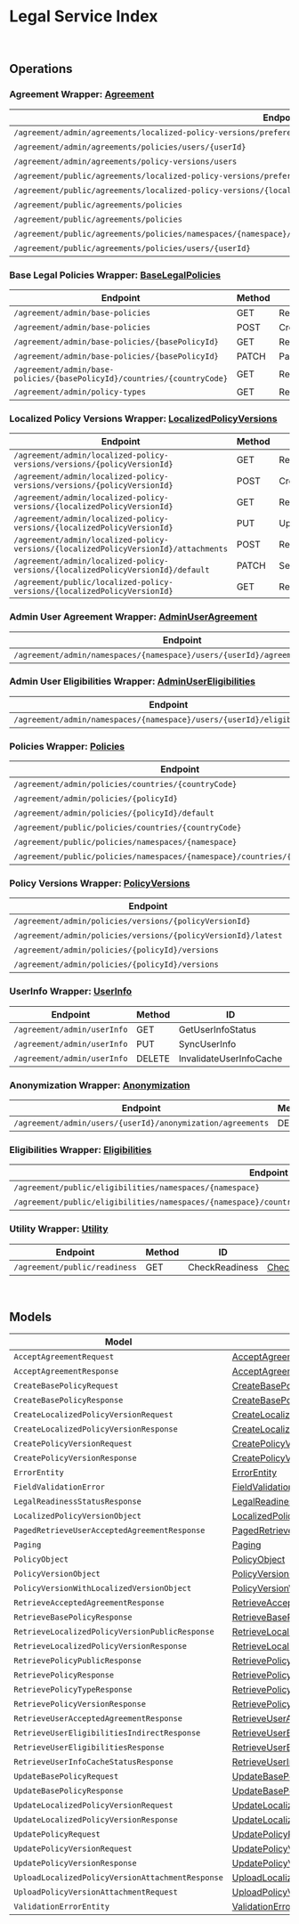 # Legal Service Index

&nbsp;  

## Operations

### Agreement Wrapper:  [Agreement](../src/main/java/net/accelbyte/sdk/api/legal/wrappers/Agreement.java)
| Endpoint | Method | ID | Class | Example |
|---|---|---|---|---|
| `/agreement/admin/agreements/localized-policy-versions/preferences/namespaces/{namespace}/userId/{userId}` | PATCH | ChangePreferenceConsent | [ChangePreferenceConsent](../src/main/java/net/accelbyte/sdk/api/legal/operations/agreement/ChangePreferenceConsent.java) | [ChangePreferenceConsent](../samples/cli/src/main/java/net/accelbyte/sdk/cli/api/legal/agreement/ChangePreferenceConsent.java) |
| `/agreement/admin/agreements/policies/users/{userId}` | GET | RetrieveAcceptedAgreements | [RetrieveAcceptedAgreements](../src/main/java/net/accelbyte/sdk/api/legal/operations/agreement/RetrieveAcceptedAgreements.java) | [RetrieveAcceptedAgreements](../samples/cli/src/main/java/net/accelbyte/sdk/cli/api/legal/agreement/RetrieveAcceptedAgreements.java) |
| `/agreement/admin/agreements/policy-versions/users` | GET | RetrieveAllUsersByPolicyVersion | [RetrieveAllUsersByPolicyVersion](../src/main/java/net/accelbyte/sdk/api/legal/operations/agreement/RetrieveAllUsersByPolicyVersion.java) | [RetrieveAllUsersByPolicyVersion](../samples/cli/src/main/java/net/accelbyte/sdk/cli/api/legal/agreement/RetrieveAllUsersByPolicyVersion.java) |
| `/agreement/public/agreements/localized-policy-versions/preferences` | PATCH | ChangePreferenceConsent1 | [ChangePreferenceConsent1](../src/main/java/net/accelbyte/sdk/api/legal/operations/agreement/ChangePreferenceConsent1.java) | [ChangePreferenceConsent1](../samples/cli/src/main/java/net/accelbyte/sdk/cli/api/legal/agreement/ChangePreferenceConsent1.java) |
| `/agreement/public/agreements/localized-policy-versions/{localizedPolicyVersionId}` | POST | AcceptVersionedPolicy | [AcceptVersionedPolicy](../src/main/java/net/accelbyte/sdk/api/legal/operations/agreement/AcceptVersionedPolicy.java) | [AcceptVersionedPolicy](../samples/cli/src/main/java/net/accelbyte/sdk/cli/api/legal/agreement/AcceptVersionedPolicy.java) |
| `/agreement/public/agreements/policies` | GET | RetrieveAgreementsPublic | [RetrieveAgreementsPublic](../src/main/java/net/accelbyte/sdk/api/legal/operations/agreement/RetrieveAgreementsPublic.java) | [RetrieveAgreementsPublic](../samples/cli/src/main/java/net/accelbyte/sdk/cli/api/legal/agreement/RetrieveAgreementsPublic.java) |
| `/agreement/public/agreements/policies` | POST | BulkAcceptVersionedPolicy | [BulkAcceptVersionedPolicy](../src/main/java/net/accelbyte/sdk/api/legal/operations/agreement/BulkAcceptVersionedPolicy.java) | [BulkAcceptVersionedPolicy](../samples/cli/src/main/java/net/accelbyte/sdk/cli/api/legal/agreement/BulkAcceptVersionedPolicy.java) |
| `/agreement/public/agreements/policies/namespaces/{namespace}/countries/{countryCode}/clients/{clientId}/users/{userId}` | POST | IndirectBulkAcceptVersionedPolicyV2 | [IndirectBulkAcceptVersionedPolicyV2](../src/main/java/net/accelbyte/sdk/api/legal/operations/agreement/IndirectBulkAcceptVersionedPolicyV2.java) | [IndirectBulkAcceptVersionedPolicyV2](../samples/cli/src/main/java/net/accelbyte/sdk/cli/api/legal/agreement/IndirectBulkAcceptVersionedPolicyV2.java) |
| `/agreement/public/agreements/policies/users/{userId}` | POST | IndirectBulkAcceptVersionedPolicy1 | [IndirectBulkAcceptVersionedPolicy1](../src/main/java/net/accelbyte/sdk/api/legal/operations/agreement/IndirectBulkAcceptVersionedPolicy1.java) | [IndirectBulkAcceptVersionedPolicy1](../samples/cli/src/main/java/net/accelbyte/sdk/cli/api/legal/agreement/IndirectBulkAcceptVersionedPolicy1.java) |

### Base Legal Policies Wrapper:  [BaseLegalPolicies](../src/main/java/net/accelbyte/sdk/api/legal/wrappers/BaseLegalPolicies.java)
| Endpoint | Method | ID | Class | Example |
|---|---|---|---|---|
| `/agreement/admin/base-policies` | GET | RetrieveAllLegalPolicies | [RetrieveAllLegalPolicies](../src/main/java/net/accelbyte/sdk/api/legal/operations/base_legal_policies/RetrieveAllLegalPolicies.java) | [RetrieveAllLegalPolicies](../samples/cli/src/main/java/net/accelbyte/sdk/cli/api/legal/base_legal_policies/RetrieveAllLegalPolicies.java) |
| `/agreement/admin/base-policies` | POST | CreatePolicy | [CreatePolicy](../src/main/java/net/accelbyte/sdk/api/legal/operations/base_legal_policies/CreatePolicy.java) | [CreatePolicy](../samples/cli/src/main/java/net/accelbyte/sdk/cli/api/legal/base_legal_policies/CreatePolicy.java) |
| `/agreement/admin/base-policies/{basePolicyId}` | GET | RetrieveSinglePolicy | [RetrieveSinglePolicy](../src/main/java/net/accelbyte/sdk/api/legal/operations/base_legal_policies/RetrieveSinglePolicy.java) | [RetrieveSinglePolicy](../samples/cli/src/main/java/net/accelbyte/sdk/cli/api/legal/base_legal_policies/RetrieveSinglePolicy.java) |
| `/agreement/admin/base-policies/{basePolicyId}` | PATCH | PartialUpdatePolicy | [PartialUpdatePolicy](../src/main/java/net/accelbyte/sdk/api/legal/operations/base_legal_policies/PartialUpdatePolicy.java) | [PartialUpdatePolicy](../samples/cli/src/main/java/net/accelbyte/sdk/cli/api/legal/base_legal_policies/PartialUpdatePolicy.java) |
| `/agreement/admin/base-policies/{basePolicyId}/countries/{countryCode}` | GET | RetrievePolicyCountry | [RetrievePolicyCountry](../src/main/java/net/accelbyte/sdk/api/legal/operations/base_legal_policies/RetrievePolicyCountry.java) | [RetrievePolicyCountry](../samples/cli/src/main/java/net/accelbyte/sdk/cli/api/legal/base_legal_policies/RetrievePolicyCountry.java) |
| `/agreement/admin/policy-types` | GET | RetrieveAllPolicyTypes | [RetrieveAllPolicyTypes](../src/main/java/net/accelbyte/sdk/api/legal/operations/base_legal_policies/RetrieveAllPolicyTypes.java) | [RetrieveAllPolicyTypes](../samples/cli/src/main/java/net/accelbyte/sdk/cli/api/legal/base_legal_policies/RetrieveAllPolicyTypes.java) |

### Localized Policy Versions Wrapper:  [LocalizedPolicyVersions](../src/main/java/net/accelbyte/sdk/api/legal/wrappers/LocalizedPolicyVersions.java)
| Endpoint | Method | ID | Class | Example |
|---|---|---|---|---|
| `/agreement/admin/localized-policy-versions/versions/{policyVersionId}` | GET | RetrieveLocalizedPolicyVersions | [RetrieveLocalizedPolicyVersions](../src/main/java/net/accelbyte/sdk/api/legal/operations/localized_policy_versions/RetrieveLocalizedPolicyVersions.java) | [RetrieveLocalizedPolicyVersions](../samples/cli/src/main/java/net/accelbyte/sdk/cli/api/legal/localized_policy_versions/RetrieveLocalizedPolicyVersions.java) |
| `/agreement/admin/localized-policy-versions/versions/{policyVersionId}` | POST | CreateLocalizedPolicyVersion | [CreateLocalizedPolicyVersion](../src/main/java/net/accelbyte/sdk/api/legal/operations/localized_policy_versions/CreateLocalizedPolicyVersion.java) | [CreateLocalizedPolicyVersion](../samples/cli/src/main/java/net/accelbyte/sdk/cli/api/legal/localized_policy_versions/CreateLocalizedPolicyVersion.java) |
| `/agreement/admin/localized-policy-versions/{localizedPolicyVersionId}` | GET | RetrieveSingleLocalizedPolicyVersion | [RetrieveSingleLocalizedPolicyVersion](../src/main/java/net/accelbyte/sdk/api/legal/operations/localized_policy_versions/RetrieveSingleLocalizedPolicyVersion.java) | [RetrieveSingleLocalizedPolicyVersion](../samples/cli/src/main/java/net/accelbyte/sdk/cli/api/legal/localized_policy_versions/RetrieveSingleLocalizedPolicyVersion.java) |
| `/agreement/admin/localized-policy-versions/{localizedPolicyVersionId}` | PUT | UpdateLocalizedPolicyVersion | [UpdateLocalizedPolicyVersion](../src/main/java/net/accelbyte/sdk/api/legal/operations/localized_policy_versions/UpdateLocalizedPolicyVersion.java) | [UpdateLocalizedPolicyVersion](../samples/cli/src/main/java/net/accelbyte/sdk/cli/api/legal/localized_policy_versions/UpdateLocalizedPolicyVersion.java) |
| `/agreement/admin/localized-policy-versions/{localizedPolicyVersionId}/attachments` | POST | RequestPresignedURL | [RequestPresignedURL](../src/main/java/net/accelbyte/sdk/api/legal/operations/localized_policy_versions/RequestPresignedURL.java) | [RequestPresignedURL](../samples/cli/src/main/java/net/accelbyte/sdk/cli/api/legal/localized_policy_versions/RequestPresignedURL.java) |
| `/agreement/admin/localized-policy-versions/{localizedPolicyVersionId}/default` | PATCH | SetDefaultPolicy | [SetDefaultPolicy](../src/main/java/net/accelbyte/sdk/api/legal/operations/localized_policy_versions/SetDefaultPolicy.java) | [SetDefaultPolicy](../samples/cli/src/main/java/net/accelbyte/sdk/cli/api/legal/localized_policy_versions/SetDefaultPolicy.java) |
| `/agreement/public/localized-policy-versions/{localizedPolicyVersionId}` | GET | RetrieveSingleLocalizedPolicyVersion1 | [RetrieveSingleLocalizedPolicyVersion1](../src/main/java/net/accelbyte/sdk/api/legal/operations/localized_policy_versions/RetrieveSingleLocalizedPolicyVersion1.java) | [RetrieveSingleLocalizedPolicyVersion1](../samples/cli/src/main/java/net/accelbyte/sdk/cli/api/legal/localized_policy_versions/RetrieveSingleLocalizedPolicyVersion1.java) |

### Admin User Agreement Wrapper:  [AdminUserAgreement](../src/main/java/net/accelbyte/sdk/api/legal/wrappers/AdminUserAgreement.java)
| Endpoint | Method | ID | Class | Example |
|---|---|---|---|---|
| `/agreement/admin/namespaces/{namespace}/users/{userId}/agreements/policies` | POST | IndirectBulkAcceptVersionedPolicy | [IndirectBulkAcceptVersionedPolicy](../src/main/java/net/accelbyte/sdk/api/legal/operations/admin_user_agreement/IndirectBulkAcceptVersionedPolicy.java) | [IndirectBulkAcceptVersionedPolicy](../samples/cli/src/main/java/net/accelbyte/sdk/cli/api/legal/admin_user_agreement/IndirectBulkAcceptVersionedPolicy.java) |

### Admin User Eligibilities Wrapper:  [AdminUserEligibilities](../src/main/java/net/accelbyte/sdk/api/legal/wrappers/AdminUserEligibilities.java)
| Endpoint | Method | ID | Class | Example |
|---|---|---|---|---|
| `/agreement/admin/namespaces/{namespace}/users/{userId}/eligibilities` | GET | AdminRetrieveEligibilities | [AdminRetrieveEligibilities](../src/main/java/net/accelbyte/sdk/api/legal/operations/admin_user_eligibilities/AdminRetrieveEligibilities.java) | [AdminRetrieveEligibilities](../samples/cli/src/main/java/net/accelbyte/sdk/cli/api/legal/admin_user_eligibilities/AdminRetrieveEligibilities.java) |

### Policies Wrapper:  [Policies](../src/main/java/net/accelbyte/sdk/api/legal/wrappers/Policies.java)
| Endpoint | Method | ID | Class | Example |
|---|---|---|---|---|
| `/agreement/admin/policies/countries/{countryCode}` | GET | RetrievePolicies | [RetrievePolicies](../src/main/java/net/accelbyte/sdk/api/legal/operations/policies/RetrievePolicies.java) | [RetrievePolicies](../samples/cli/src/main/java/net/accelbyte/sdk/cli/api/legal/policies/RetrievePolicies.java) |
| `/agreement/admin/policies/{policyId}` | PATCH | UpdatePolicy | [UpdatePolicy](../src/main/java/net/accelbyte/sdk/api/legal/operations/policies/UpdatePolicy.java) | [UpdatePolicy](../samples/cli/src/main/java/net/accelbyte/sdk/cli/api/legal/policies/UpdatePolicy.java) |
| `/agreement/admin/policies/{policyId}/default` | PATCH | SetDefaultPolicy1 | [SetDefaultPolicy1](../src/main/java/net/accelbyte/sdk/api/legal/operations/policies/SetDefaultPolicy1.java) | [SetDefaultPolicy1](../samples/cli/src/main/java/net/accelbyte/sdk/cli/api/legal/policies/SetDefaultPolicy1.java) |
| `/agreement/public/policies/countries/{countryCode}` | GET | RetrieveLatestPolicies | [RetrieveLatestPolicies](../src/main/java/net/accelbyte/sdk/api/legal/operations/policies/RetrieveLatestPolicies.java) | [RetrieveLatestPolicies](../samples/cli/src/main/java/net/accelbyte/sdk/cli/api/legal/policies/RetrieveLatestPolicies.java) |
| `/agreement/public/policies/namespaces/{namespace}` | GET | RetrieveLatestPoliciesPublic | [RetrieveLatestPoliciesPublic](../src/main/java/net/accelbyte/sdk/api/legal/operations/policies/RetrieveLatestPoliciesPublic.java) | [RetrieveLatestPoliciesPublic](../samples/cli/src/main/java/net/accelbyte/sdk/cli/api/legal/policies/RetrieveLatestPoliciesPublic.java) |
| `/agreement/public/policies/namespaces/{namespace}/countries/{countryCode}` | GET | RetrieveLatestPoliciesByNamespaceAndCountryPublic | [RetrieveLatestPoliciesByNamespaceAndCountryPublic](../src/main/java/net/accelbyte/sdk/api/legal/operations/policies/RetrieveLatestPoliciesByNamespaceAndCountryPublic.java) | [RetrieveLatestPoliciesByNamespaceAndCountryPublic](../samples/cli/src/main/java/net/accelbyte/sdk/cli/api/legal/policies/RetrieveLatestPoliciesByNamespaceAndCountryPublic.java) |

### Policy Versions Wrapper:  [PolicyVersions](../src/main/java/net/accelbyte/sdk/api/legal/wrappers/PolicyVersions.java)
| Endpoint | Method | ID | Class | Example |
|---|---|---|---|---|
| `/agreement/admin/policies/versions/{policyVersionId}` | PATCH | UpdatePolicyVersion | [UpdatePolicyVersion](../src/main/java/net/accelbyte/sdk/api/legal/operations/policy_versions/UpdatePolicyVersion.java) | [UpdatePolicyVersion](../samples/cli/src/main/java/net/accelbyte/sdk/cli/api/legal/policy_versions/UpdatePolicyVersion.java) |
| `/agreement/admin/policies/versions/{policyVersionId}/latest` | PATCH | PublishPolicyVersion | [PublishPolicyVersion](../src/main/java/net/accelbyte/sdk/api/legal/operations/policy_versions/PublishPolicyVersion.java) | [PublishPolicyVersion](../samples/cli/src/main/java/net/accelbyte/sdk/cli/api/legal/policy_versions/PublishPolicyVersion.java) |
| `/agreement/admin/policies/{policyId}/versions` | GET | RetrieveSinglePolicyVersion | [RetrieveSinglePolicyVersion](../src/main/java/net/accelbyte/sdk/api/legal/operations/policy_versions/RetrieveSinglePolicyVersion.java) | [RetrieveSinglePolicyVersion](../samples/cli/src/main/java/net/accelbyte/sdk/cli/api/legal/policy_versions/RetrieveSinglePolicyVersion.java) |
| `/agreement/admin/policies/{policyId}/versions` | POST | CreatePolicyVersion | [CreatePolicyVersion](../src/main/java/net/accelbyte/sdk/api/legal/operations/policy_versions/CreatePolicyVersion.java) | [CreatePolicyVersion](../samples/cli/src/main/java/net/accelbyte/sdk/cli/api/legal/policy_versions/CreatePolicyVersion.java) |

### UserInfo Wrapper:  [UserInfo](../src/main/java/net/accelbyte/sdk/api/legal/wrappers/UserInfo.java)
| Endpoint | Method | ID | Class | Example |
|---|---|---|---|---|
| `/agreement/admin/userInfo` | GET | GetUserInfoStatus | [GetUserInfoStatus](../src/main/java/net/accelbyte/sdk/api/legal/operations/user_info/GetUserInfoStatus.java) | [GetUserInfoStatus](../samples/cli/src/main/java/net/accelbyte/sdk/cli/api/legal/user_info/GetUserInfoStatus.java) |
| `/agreement/admin/userInfo` | PUT | SyncUserInfo | [SyncUserInfo](../src/main/java/net/accelbyte/sdk/api/legal/operations/user_info/SyncUserInfo.java) | [SyncUserInfo](../samples/cli/src/main/java/net/accelbyte/sdk/cli/api/legal/user_info/SyncUserInfo.java) |
| `/agreement/admin/userInfo` | DELETE | InvalidateUserInfoCache | [InvalidateUserInfoCache](../src/main/java/net/accelbyte/sdk/api/legal/operations/user_info/InvalidateUserInfoCache.java) | [InvalidateUserInfoCache](../samples/cli/src/main/java/net/accelbyte/sdk/cli/api/legal/user_info/InvalidateUserInfoCache.java) |

### Anonymization Wrapper:  [Anonymization](../src/main/java/net/accelbyte/sdk/api/legal/wrappers/Anonymization.java)
| Endpoint | Method | ID | Class | Example |
|---|---|---|---|---|
| `/agreement/admin/users/{userId}/anonymization/agreements` | DELETE | AnonymizeUserAgreement | [AnonymizeUserAgreement](../src/main/java/net/accelbyte/sdk/api/legal/operations/anonymization/AnonymizeUserAgreement.java) | [AnonymizeUserAgreement](../samples/cli/src/main/java/net/accelbyte/sdk/cli/api/legal/anonymization/AnonymizeUserAgreement.java) |

### Eligibilities Wrapper:  [Eligibilities](../src/main/java/net/accelbyte/sdk/api/legal/wrappers/Eligibilities.java)
| Endpoint | Method | ID | Class | Example |
|---|---|---|---|---|
| `/agreement/public/eligibilities/namespaces/{namespace}` | GET | RetrieveEligibilitiesPublic | [RetrieveEligibilitiesPublic](../src/main/java/net/accelbyte/sdk/api/legal/operations/eligibilities/RetrieveEligibilitiesPublic.java) | [RetrieveEligibilitiesPublic](../samples/cli/src/main/java/net/accelbyte/sdk/cli/api/legal/eligibilities/RetrieveEligibilitiesPublic.java) |
| `/agreement/public/eligibilities/namespaces/{namespace}/countries/{countryCode}/clients/{clientId}/users/{userId}` | GET | RetrieveEligibilitiesPublicIndirect | [RetrieveEligibilitiesPublicIndirect](../src/main/java/net/accelbyte/sdk/api/legal/operations/eligibilities/RetrieveEligibilitiesPublicIndirect.java) | [RetrieveEligibilitiesPublicIndirect](../samples/cli/src/main/java/net/accelbyte/sdk/cli/api/legal/eligibilities/RetrieveEligibilitiesPublicIndirect.java) |

### Utility Wrapper:  [Utility](../src/main/java/net/accelbyte/sdk/api/legal/wrappers/Utility.java)
| Endpoint | Method | ID | Class | Example |
|---|---|---|---|---|
| `/agreement/public/readiness` | GET | CheckReadiness | [CheckReadiness](../src/main/java/net/accelbyte/sdk/api/legal/operations/utility/CheckReadiness.java) | [CheckReadiness](../samples/cli/src/main/java/net/accelbyte/sdk/cli/api/legal/utility/CheckReadiness.java) |


&nbsp;  

## Models

| Model | Class |
|---|---|
| `AcceptAgreementRequest` | [AcceptAgreementRequest](../src/main/java/net/accelbyte/sdk/api/legal/models/AcceptAgreementRequest.java) |
| `AcceptAgreementResponse` | [AcceptAgreementResponse](../src/main/java/net/accelbyte/sdk/api/legal/models/AcceptAgreementResponse.java) |
| `CreateBasePolicyRequest` | [CreateBasePolicyRequest](../src/main/java/net/accelbyte/sdk/api/legal/models/CreateBasePolicyRequest.java) |
| `CreateBasePolicyResponse` | [CreateBasePolicyResponse](../src/main/java/net/accelbyte/sdk/api/legal/models/CreateBasePolicyResponse.java) |
| `CreateLocalizedPolicyVersionRequest` | [CreateLocalizedPolicyVersionRequest](../src/main/java/net/accelbyte/sdk/api/legal/models/CreateLocalizedPolicyVersionRequest.java) |
| `CreateLocalizedPolicyVersionResponse` | [CreateLocalizedPolicyVersionResponse](../src/main/java/net/accelbyte/sdk/api/legal/models/CreateLocalizedPolicyVersionResponse.java) |
| `CreatePolicyVersionRequest` | [CreatePolicyVersionRequest](../src/main/java/net/accelbyte/sdk/api/legal/models/CreatePolicyVersionRequest.java) |
| `CreatePolicyVersionResponse` | [CreatePolicyVersionResponse](../src/main/java/net/accelbyte/sdk/api/legal/models/CreatePolicyVersionResponse.java) |
| `ErrorEntity` | [ErrorEntity](../src/main/java/net/accelbyte/sdk/api/legal/models/ErrorEntity.java) |
| `FieldValidationError` | [FieldValidationError](../src/main/java/net/accelbyte/sdk/api/legal/models/FieldValidationError.java) |
| `LegalReadinessStatusResponse` | [LegalReadinessStatusResponse](../src/main/java/net/accelbyte/sdk/api/legal/models/LegalReadinessStatusResponse.java) |
| `LocalizedPolicyVersionObject` | [LocalizedPolicyVersionObject](../src/main/java/net/accelbyte/sdk/api/legal/models/LocalizedPolicyVersionObject.java) |
| `PagedRetrieveUserAcceptedAgreementResponse` | [PagedRetrieveUserAcceptedAgreementResponse](../src/main/java/net/accelbyte/sdk/api/legal/models/PagedRetrieveUserAcceptedAgreementResponse.java) |
| `Paging` | [Paging](../src/main/java/net/accelbyte/sdk/api/legal/models/Paging.java) |
| `PolicyObject` | [PolicyObject](../src/main/java/net/accelbyte/sdk/api/legal/models/PolicyObject.java) |
| `PolicyVersionObject` | [PolicyVersionObject](../src/main/java/net/accelbyte/sdk/api/legal/models/PolicyVersionObject.java) |
| `PolicyVersionWithLocalizedVersionObject` | [PolicyVersionWithLocalizedVersionObject](../src/main/java/net/accelbyte/sdk/api/legal/models/PolicyVersionWithLocalizedVersionObject.java) |
| `RetrieveAcceptedAgreementResponse` | [RetrieveAcceptedAgreementResponse](../src/main/java/net/accelbyte/sdk/api/legal/models/RetrieveAcceptedAgreementResponse.java) |
| `RetrieveBasePolicyResponse` | [RetrieveBasePolicyResponse](../src/main/java/net/accelbyte/sdk/api/legal/models/RetrieveBasePolicyResponse.java) |
| `RetrieveLocalizedPolicyVersionPublicResponse` | [RetrieveLocalizedPolicyVersionPublicResponse](../src/main/java/net/accelbyte/sdk/api/legal/models/RetrieveLocalizedPolicyVersionPublicResponse.java) |
| `RetrieveLocalizedPolicyVersionResponse` | [RetrieveLocalizedPolicyVersionResponse](../src/main/java/net/accelbyte/sdk/api/legal/models/RetrieveLocalizedPolicyVersionResponse.java) |
| `RetrievePolicyPublicResponse` | [RetrievePolicyPublicResponse](../src/main/java/net/accelbyte/sdk/api/legal/models/RetrievePolicyPublicResponse.java) |
| `RetrievePolicyResponse` | [RetrievePolicyResponse](../src/main/java/net/accelbyte/sdk/api/legal/models/RetrievePolicyResponse.java) |
| `RetrievePolicyTypeResponse` | [RetrievePolicyTypeResponse](../src/main/java/net/accelbyte/sdk/api/legal/models/RetrievePolicyTypeResponse.java) |
| `RetrievePolicyVersionResponse` | [RetrievePolicyVersionResponse](../src/main/java/net/accelbyte/sdk/api/legal/models/RetrievePolicyVersionResponse.java) |
| `RetrieveUserAcceptedAgreementResponse` | [RetrieveUserAcceptedAgreementResponse](../src/main/java/net/accelbyte/sdk/api/legal/models/RetrieveUserAcceptedAgreementResponse.java) |
| `RetrieveUserEligibilitiesIndirectResponse` | [RetrieveUserEligibilitiesIndirectResponse](../src/main/java/net/accelbyte/sdk/api/legal/models/RetrieveUserEligibilitiesIndirectResponse.java) |
| `RetrieveUserEligibilitiesResponse` | [RetrieveUserEligibilitiesResponse](../src/main/java/net/accelbyte/sdk/api/legal/models/RetrieveUserEligibilitiesResponse.java) |
| `RetrieveUserInfoCacheStatusResponse` | [RetrieveUserInfoCacheStatusResponse](../src/main/java/net/accelbyte/sdk/api/legal/models/RetrieveUserInfoCacheStatusResponse.java) |
| `UpdateBasePolicyRequest` | [UpdateBasePolicyRequest](../src/main/java/net/accelbyte/sdk/api/legal/models/UpdateBasePolicyRequest.java) |
| `UpdateBasePolicyResponse` | [UpdateBasePolicyResponse](../src/main/java/net/accelbyte/sdk/api/legal/models/UpdateBasePolicyResponse.java) |
| `UpdateLocalizedPolicyVersionRequest` | [UpdateLocalizedPolicyVersionRequest](../src/main/java/net/accelbyte/sdk/api/legal/models/UpdateLocalizedPolicyVersionRequest.java) |
| `UpdateLocalizedPolicyVersionResponse` | [UpdateLocalizedPolicyVersionResponse](../src/main/java/net/accelbyte/sdk/api/legal/models/UpdateLocalizedPolicyVersionResponse.java) |
| `UpdatePolicyRequest` | [UpdatePolicyRequest](../src/main/java/net/accelbyte/sdk/api/legal/models/UpdatePolicyRequest.java) |
| `UpdatePolicyVersionRequest` | [UpdatePolicyVersionRequest](../src/main/java/net/accelbyte/sdk/api/legal/models/UpdatePolicyVersionRequest.java) |
| `UpdatePolicyVersionResponse` | [UpdatePolicyVersionResponse](../src/main/java/net/accelbyte/sdk/api/legal/models/UpdatePolicyVersionResponse.java) |
| `UploadLocalizedPolicyVersionAttachmentResponse` | [UploadLocalizedPolicyVersionAttachmentResponse](../src/main/java/net/accelbyte/sdk/api/legal/models/UploadLocalizedPolicyVersionAttachmentResponse.java) |
| `UploadPolicyVersionAttachmentRequest` | [UploadPolicyVersionAttachmentRequest](../src/main/java/net/accelbyte/sdk/api/legal/models/UploadPolicyVersionAttachmentRequest.java) |
| `ValidationErrorEntity` | [ValidationErrorEntity](../src/main/java/net/accelbyte/sdk/api/legal/models/ValidationErrorEntity.java) |
